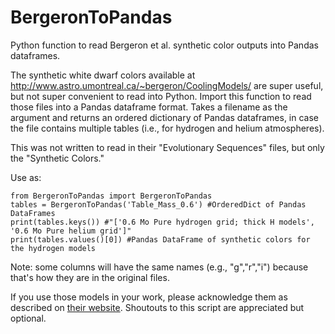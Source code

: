 # BergeronToPandas
Python function to read Bergeron et al. synthetic color outputs into Pandas dataframes.

The synthetic white dwarf colors available at http://www.astro.umontreal.ca/~bergeron/CoolingModels/ are super useful, but not super convenient to read into Python.  Import this function to read those files into a Pandas dataframe format. Takes a filename as the argument and returns an ordered dictionary of Pandas dataframes, in case the file contains multiple tables (i.e., for hydrogen and helium atmospheres).

This was not written to read in their "Evolutionary Sequences" files, but only the "Synthetic Colors."

Use as:
```
from BergeronToPandas import BergeronToPandas
tables = BergeronToPandas('Table_Mass_0.6') #OrderedDict of Pandas DataFrames
print(tables.keys()) #"['0.6 Mo Pure hydrogen grid; thick H models', '0.6 Mo Pure helium grid']"
print(tables.values()[0]) #Pandas DataFrame of synthetic colors for the hydrogen models
```
Note: some columns will have the same names (e.g., "g","r","i") because that's how they are in the original files.

If you use those models in your work, please acknowledge them as described on [their website](http://www.astro.umontreal.ca/~bergeron/CoolingModels/). Shoutouts to this script are appreciated but optional.
